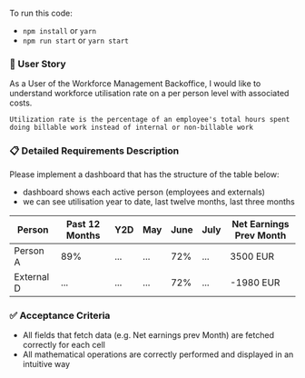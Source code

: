 To run this code:

- `npm install` or `yarn`
- `npm run start` or `yarn start`

### 📗 User Story

As a User of the Workforce Management Backoffice, I would like to understand workforce utilisation rate on a per person level with associated costs.

    Utilization rate is the percentage of an employee's total hours spent doing billable work instead of internal or non-billable work

### 📋 Detailed Requirements Description

Please implement a dashboard that has the structure of the table below:

- dashboard shows each active person (employees and externals)
- we can see utilisation year to date, last twelve months, last three months

| Person     | Past 12 Months | Y2D | May | June | July | Net Earnings Prev Month |
| ---------- | -------------- | --- | --- | ---- | ---- | ----------------------- |
| Person A   | 89%            | ... | ... | 72%  | ...  | 3500 EUR                |
| External D | ...            | ... | ... | 72%  | ...  | -1980 EUR               |

### ✅ Acceptance Criteria

- All fields that fetch data (e.g. Net earnings prev Month) are fetched correctly for each cell
- All mathematical operations are correctly performed and displayed in an intuitive way
